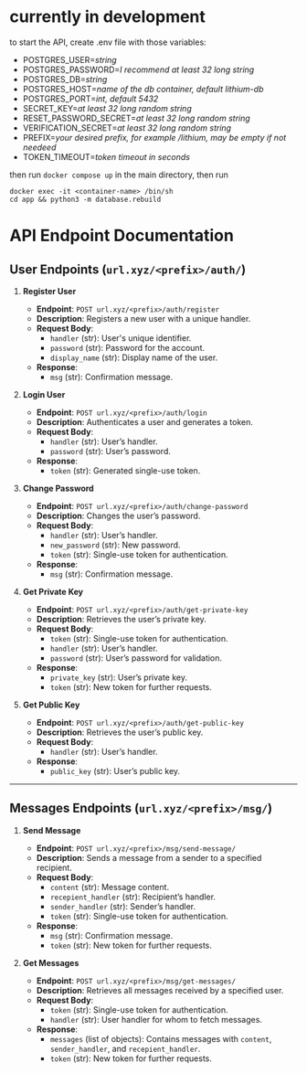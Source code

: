 # currently in development

to start the API, create .env file with those variables:
- POSTGRES_USER=*string*
- POSTGRES_PASSWORD=*I recommend at least 32 long string* 
- POSTGRES_DB=*string*
- POSTGRES_HOST=*name of the db container, default lithium-db*
- POSTGRES_PORT=*int, default 5432*
- SECRET_KEY=*at least 32 long random string*
- RESET_PASSWORD_SECRET=*at least 32 long random string*
- VERIFICATION_SECRET=*at least 32 long random string*
- PREFIX=*your desired prefix, for example /lithium, may be empty if not needeed*
- TOKEN_TIMEOUT=*token timeout in seconds*

then run ``docker compose up`` in the main directory, then run
```
docker exec -it <container-name> /bin/sh
cd app && python3 -m database.rebuild
````

# API Endpoint Documentation

## User Endpoints (`url.xyz/<prefix>/auth/`)

1. **Register User**
   - **Endpoint**: `POST url.xyz/<prefix>/auth/register`
   - **Description**: Registers a new user with a unique handler.
   - **Request Body**:
     - `handler` (str): User's unique identifier.
     - `password` (str): Password for the account.
     - `display_name` (str): Display name of the user.
   - **Response**:
     - `msg` (str): Confirmation message.

2. **Login User**
   - **Endpoint**: `POST url.xyz/<prefix>/auth/login`
   - **Description**: Authenticates a user and generates a token.
   - **Request Body**:
     - `handler` (str): User’s handler.
     - `password` (str): User’s password.
   - **Response**:
     - `token` (str): Generated single-use token.

3. **Change Password**
   - **Endpoint**: `POST url.xyz/<prefix>/auth/change-password`
   - **Description**: Changes the user’s password.
   - **Request Body**:
     - `handler` (str): User’s handler.
     - `new_password` (str): New password.
     - `token` (str): Single-use token for authentication.
   - **Response**:
     - `msg` (str): Confirmation message.

4. **Get Private Key**
   - **Endpoint**: `POST url.xyz/<prefix>/auth/get-private-key`
   - **Description**: Retrieves the user’s private key.
   - **Request Body**:
     - `token` (str): Single-use token for authentication.
     - `handler` (str): User’s handler.
     - `password` (str): User’s password for validation.
   - **Response**:
     - `private_key` (str): User’s private key.
     - `token` (str): New token for further requests.

5. **Get Public Key**
   - **Endpoint**: `POST url.xyz/<prefix>/auth/get-public-key`
   - **Description**: Retrieves the user’s public key.
   - **Request Body**:
     - `handler` (str): User’s handler.
   - **Response**:
     - `public_key` (str): User’s public key.

---

## Messages Endpoints (`url.xyz/<prefix>/msg/`)

1. **Send Message**
   - **Endpoint**: `POST url.xyz/<prefix>/msg/send-message/`
   - **Description**: Sends a message from a sender to a specified recipient.
   - **Request Body**:
     - `content` (str): Message content.
     - `recepient_handler` (str): Recipient’s handler.
     - `sender_handler` (str): Sender’s handler.
     - `token` (str): Single-use token for authentication.
   - **Response**:
     - `msg` (str): Confirmation message.
     - `token` (str): New token for further requests.

2. **Get Messages**
   - **Endpoint**: `POST url.xyz/<prefix>/msg/get-messages/`
   - **Description**: Retrieves all messages received by a specified user.
   - **Request Body**:
     - `token` (str): Single-use token for authentication.
     - `handler` (str): User handler for whom to fetch messages.
   - **Response**:
     - `messages` (list of objects): Contains messages with `content`, `sender_handler`, and `recepient_handler`.
     - `token` (str): New token for further requests.
